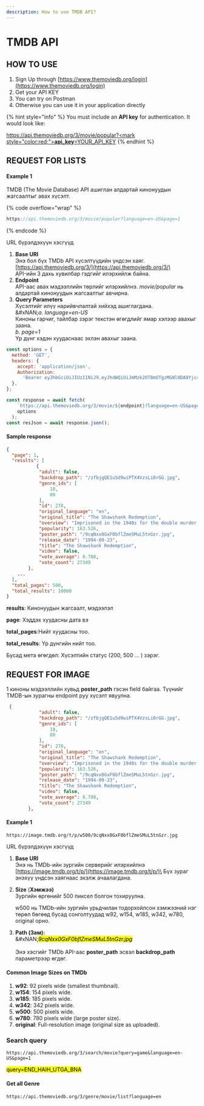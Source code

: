 ```yaml
---
description: How to use TMDB API?
---
```


# TMDB API

## HOW TO USE

1. Sign Up through [https://www.themoviedb.org/login](https://www.themoviedb.org/login)
2. Get your API KEY
3. You can try on Postman
4. Otherwise you can use it in your application directly

{% hint style="info" %}
You must include an **API key** for authentication. It would look like:

[https://api.themoviedb.org/3/movie/popular?<mark style="color:red;">**api\_key**</mark>=YOUR\_API\_KEY](https://api.themoviedb.org/3/movie/popular?api_key=YOUR_API_KEY\&language=en-US\&page=1)
{% endhint %}



## REQUEST FOR LISTS

#### Example 1

TMDB (The Movie Database) API ашиглан алдартай кинонуудын жагсаалтыг авах хүсэлт.

{% code overflow="wrap" %}
```jsx
https://api.themoviedb.org/3/movie/popular?language=en-US&page=1
```
{% endcode %}

URL бүрэлдэхүүн хэсгүүд

1. **Base URl** \
   Энэ бол бүх TMDb API хүсэлтүүдийн үндсэн хаяг.  [https://api.themoviedb.org/3/](https://api.themoviedb.org/3/)  \
   API-ийн  3 дахь хувилбар гэдгийг илэрхийлж байна.
2. **Endpoint** \
   API-аас авах мэдээллийн төрлийг илэрхийлнэ. _movie/popular_ нь алдартай кинонуудын жагсаалтыг авчирна.
3. **Query Parameters**\
   Хүсэлтийг илүү нарийвчлалтай хийхэд ашиглагдана.\
   &#xNAN;_&#x61;. language=en-US_\
   &#x20;Киноны гарчиг, тайлбар зэрэг текстэн өгөгдлийг ямар хэлээр авахыг заана.\
   _b. page=1_ \
   Үр дүнг хэдэн хуудаснаас эхлэн авахыг заана.



```jsx
const options = {
  method: 'GET',
  headers: {
    accept: 'application/json',
    Authorization:
      'Bearer eyJhbGciOiJIUzI1NiJ9.eyJhdWQiOiJmMzk2OTBmOTgzMGNlODA0Yjc4OTRhYzFkZWY0ZjdlOSIsIm5iZiI6MTczNDk0OTM3MS43NDIsInN1YiI6IjY3NjkzOWZiYzdmMTcyMDVkMTBiMGIxMiIsInNjb3BlcyI6WyJhcGlfcmVhZCJdLCJ2ZXJzaW9uIjoxfQ.2r2TerxSJdZGmGVSLVDkk6nHT0NPqY4rOcxHtMNt0aE',
  },
};

const response = await fetch(
    `https://api.themoviedb.org/3/movie/${endpoint}?language=en-US&page=1`,
    options
  );
const resJson = await response.json();

```

#### Sample response

```json
{
  "page": 1,
  "results": [
           {
            "adult": false,
            "backdrop_path": "/zfbjgQE1uSd9wiPTX4VzsLi0rGG.jpg",
            "genre_ids": [
                18,
                80
            ],
            "id": 278,
            "original_language": "en",
            "original_title": "The Shawshank Redemption",
            "overview": "Imprisoned in the 1940s for the double murder of his wife and her lover, upstanding banker Andy Dufresne begins a new life at the Shawshank prison, where he puts his accounting skills to work for an amoral warden. During his long stretch in prison, Dufresne comes to be admired by the other inmates -- including an older prisoner named Red -- for his integrity and unquenchable sense of hope.",
            "popularity": 163.526,
            "poster_path": "/9cqNxx0GxF0bflZmeSMuL5tnGzr.jpg",
            "release_date": "1994-09-23",
            "title": "The Shawshank Redemption",
            "video": false,
            "vote_average": 8.708,
            "vote_count": 27349
        },
    ...
  ],
  "total_pages": 500,
  "total_results": 10000
}
```



**results**: Кинонуудын жагсаалт, мэдээлэл

**page**: Хэддэх хуудасны дата вэ

**total\_pages**:Нийт хуудасны тоо.

**total\_results**:  Үр дүнгийн нийт тоо.

Бусад мета өгөгдөл: Хүсэлтийн статус (200, 500 ... ) зэрэг.



## REQUEST FOR IMAGE

1 киноны мэдээллийн хувьд **poster\_path** гэсэн field байгаа. Түүнийг TMDB-ын зурагны endpoint руу хүсэлт явуулна.

```json
 {
            "adult": false,
            "backdrop_path": "/zfbjgQE1uSd9wiPTX4VzsLi0rGG.jpg",
            "genre_ids": [
                18,
                80
            ],
            "id": 278,
            "original_language": "en",
            "original_title": "The Shawshank Redemption",
            "overview": "Imprisoned in the 1940s for the double murder of his wife and her lover, upstanding banker Andy Dufresne begins a new life at the Shawshank prison, where he puts his accounting skills to work for an amoral warden. During his long stretch in prison, Dufresne comes to be admired by the other inmates -- including an older prisoner named Red -- for his integrity and unquenchable sense of hope.",
            "popularity": 163.526,
            "poster_path": "/9cqNxx0GxF0bflZmeSMuL5tnGzr.jpg",
            "release_date": "1994-09-23",
            "title": "The Shawshank Redemption",
            "video": false,
            "vote_average": 8.708,
            "vote_count": 27349
        },
```

#### Example 1

```
https://image.tmdb.org/t/p/w500/9cqNxx0GxF0bflZmeSMuL5tnGzr.jpg
```

URL бүрэлдэхүүн хэсгүүд

1. **Base URl** \
   Энэ нь TMDb-ийн зургийн серверийг илэрхийлнэ [https://image.tmdb.org/t/p/](https://image.tmdb.org/t/p/)\
   Бүх зураг энэхүү үндсэн хаягнаас эхэлж ачаалагдана.
2.  **Size** (**Хэмжээ)** \
    Зургийн өргөнийг 500 пиксел болгон тохируулна.

    w500 нь TMDb-ийн зургийн урьдчилан тодорхойлсон хэмжээний нэг төрөл бөгөөд бусад сонголтуудад w92, w154, w185, w342, w780, original орно.
3. **Path (Зам):**\
   &#xNAN;_<mark style="background-color:yellow;">9cqNxx0GxF0bflZmeSMuL5tnGzr.jpg</mark>_\
   \
   Энэ хэсгийг TMDb API-аас **poster\_path** эсвэл **backdrop\_path** параметрээр өгдөг.



#### **Common Image Sizes on TMDb**

1. **w92**: 92 pixels wide (smallest thumbnail).
2. **w154**: 154 pixels wide.
3. **w185**: 185 pixels wide.
4. **w342**: 342 pixels wide.
5. **w500**: 500 pixels wide.
6. **w780**: 780 pixels wide (large poster size).
7. **original**: Full-resolution image (original size as uploaded).

### Search query

```
https://api.themoviedb.org/3/search/movie?query=game&language=en-US&page=1
```

<mark style="background-color:yellow;">query=END\_HAIH\_UTGA\_BNA</mark>



#### Get all Genre

```
https://api.themoviedb.org/3/genre/movie/list?language=en
```







